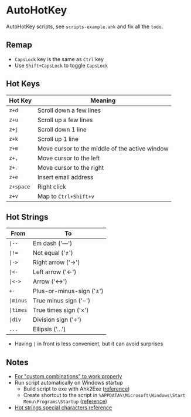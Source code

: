 # AutoHotKey

AutoHotKey scripts, see `scripts-example.ahk` and fix all the `todo`.

## Remap

- `CapsLock` key is the same as `Ctrl` key
- Use `Shift+CapsLock` to toggle `CapsLock`

## Hot Keys

| Hot Key   | Meaning                                        |
| --------- | ---------------------------------------------- |
| `z+d`     | Scroll down a few lines                        |
| `z+u`     | Scroll up a few lines                          |
| `z+j`     | Scroll down 1 line                             |
| `z+k`     | Scroll up 1 line                               |
| `z+m`     | Move cursor to the middle of the active window |
| `z+,`     | Move cursor to the left                        |
| `z+.`     | Move cursor to the right                       |
| `z+e`     | Insert email address                           |
| `z+space` | Right click                                    |
| `z+v`     | Map to `Ctrl+Shift+v`                          |

## Hot Strings

| From      | To                       |
| --------- | ------------------------ |
| `\|--`    | Em dash ('—')            |
| `\|!=`    | Not equal ('≠')          |
| `\|->`    | Right arrow ('→')        |
| `\|<-`    | Left arrow ('←')         |
| `\|<->`   | Arrow ('↔')              |
| `+-`      | Plus-or-minus-sign ('±') |
| `\|minus` | True minus sign ('−')    |
| `\|times` | True times sign ('×')    |
| `\|div`   | Division sign ('÷')      |
| `...`     | Ellipsis ('…')           |

- Having `|` in front is less convenient, but it can avoid surprises

## Notes

- [For "custom combinations" to work properly](https://www.autohotkey.com/boards/viewtopic.php?t=35440)
- Run script automatically on Windows startup
  - Build script to exe with Ahk2Exe ([reference](https://stackoverflow.com/questions/23208646/how-do-i-create-a-standalone-exe-with-autohotkey))
  - Create shortcut to the script in `%APPDATA%\Microsoft\Windows\Start Menu\Programs\Startup` ([reference](https://stackoverflow.com/questions/41723490/how-to-build-ahk-scripts-automatically-on-startup))
- [Hot strings special characters reference](https://gist.github.com/endolith/823381)

